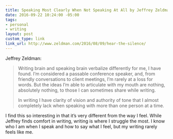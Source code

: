 ```yaml
---
title: Speaking Most Clearly When Not Speaking At All by Jeffrey Zeldman
date: 2016-09-22 10:24:00 -05:00
tags:
- personal
- writing
layout: post
custom_type: link
link_url: http://www.zeldman.com/2016/08/09/hear-the-silence/
---
```


Jeffrey Zeldman:

> Writing brain and speaking brain verbalize differently for me, I have found. I’m considered a passable conference speaker, and, from friendly conversations to client meetings, I’m rarely at a loss for words. But the ideas I’m able to articulate with my mouth are nothing, absolutely nothing, to those I can sometimes share while writing.
>
> In writing I have clarity of vision and authority of tone that I almost completely lack when speaking with more than one person at a time.

I find this so interesting in that it’s very different from the way I feel. While Jeffrey finds comfort in writing, writing is where I struggle the most. I know who I am when I speak and how to say what I feel, but my writing rarely feels like me.
